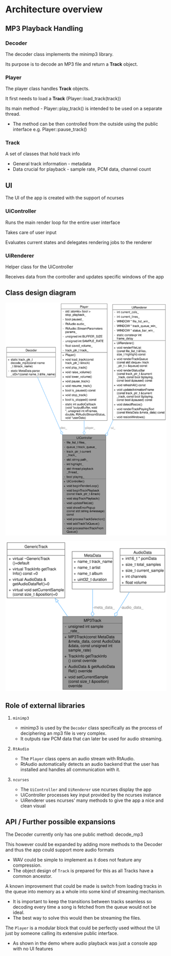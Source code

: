 # Architecture overview

## MP3 Playback Handling

### Decoder

The decoder class implements the minimp3 library.

Its purpose is to decode an MP3 file and return a **Track** object.

### Player

The player class handles **Track** objects.

It first needs to load a **Track** (Player::load_track(track))

Its main method - Player::play_track() is intended to be used on a separate thread.

- The method can be then controlled from the outside using the public interface e.g. Player::pause_track()

### Track

A set of classes that hold track info 

- General track information - metadata
- Data crucial for playback - sample rate, PCM data, channel count

## UI

The UI of the app is created with the support of ncurses

### UiController

Runs the main render loop for the entire user interface

Takes care of user input

Evaluates current states and delegates rendering jobs to the renderer

### UiRenderer

Helper class for the UiController

Receives data from the controller and updates specific windows of the app

## Class design diagram

![controller](doxygen/html/class_ui_controller__coll__graph.svg)

![MP3_structure](doxygen/html/class_m_p3_track__coll__graph.svg)

## Role of external libraries

1. `minimp3`
    - minimp3 is used by the `Decoder` class specifically as the process of deciphering an mp3 file is very complex.
    - It outputs raw PCM data that can later be used for audio streaming.

2. `RtAudio`
    - The `Player` class opens an audio stream with RtAudio.
    - RtAudio automatically detects an audio backend that the user has installed and handles all communication with it.

3. `ncurses`
    - The `UiController` and `UiRenderer` use ncurses display the app
    - UiController processes key input provided by the ncurses instance
    - UiRenderer uses ncurses' many methods to give the app a nice and clean visual

## API / Further possible expansions

The Decoder currently only has one public method: decode_mp3

This however could be expanded by adding more methods to the Decoder and thus the app could support more audio formats

- WAV could be simple to implement as it does not feature any compression.
- The object design of `Track` is prepared for this as all Tracks have a common ancestor.

A known improvement that could be made is switch from loading tracks in the queue into memory as a whole into some kind of streaming mechanism.

- It is important to keep the transitions between tracks seamless so decoding every time a song is fetched from the queue would not be ideal.
- The best way to solve this would then be streaming the files.

The `Player` is a modular block that could be perfectly used without the UI just by someone calling its extensive public interface.

- As shown in the demo where audio playback was just a console app with no UI features
